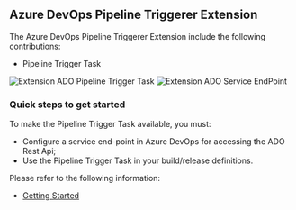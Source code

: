 ## Azure DevOps Pipeline Triggerer Extension ##

The Azure DevOps Pipeline Triggerer Extension include the following contributions:

- Pipeline Trigger Task

![Extension ADO Pipeline Trigger Task](/static/images/ext-pipeline-trigger-task-ui.png)
![Extension ADO Service EndPoint](/static/images/ext-service-endpoint.png)

### Quick steps to get started ###

To make the Pipeline Trigger Task available, you must:
- Configure a service end-point in Azure DevOps for accessing the ADO Rest Api;
- Use the Pipeline Trigger Task in your build/release definitions.

Please refer to the following information:
- [Getting Started](https://github.com/joalmeid/pipeline-triggerer/wiki)

